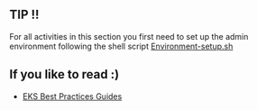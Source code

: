 
## TIP !!

For all activities in this section you first need to set up the admin environment following the shell script [Environment-setup.sh](https://github.com/fabbriciocruz/kubernetes/blob/5d82d8249afd2cae28521ac3f899448886161cc9/AmazonEKS/Config_Files/Environment-setup.sh)

## If you like to read :)

* [EKS Best Practices Guides](https://aws.github.io/aws-eks-best-practices/)